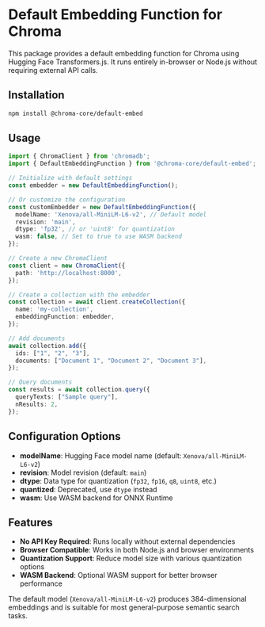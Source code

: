 # Default Embedding Function for Chroma

This package provides a default embedding function for Chroma using Hugging Face Transformers.js. It runs entirely in-browser or Node.js without requiring external API calls.

## Installation

```bash
npm install @chroma-core/default-embed
```

## Usage

```typescript
import { ChromaClient } from 'chromadb';
import { DefaultEmbeddingFunction } from '@chroma-core/default-embed';

// Initialize with default settings
const embedder = new DefaultEmbeddingFunction();

// Or customize the configuration
const customEmbedder = new DefaultEmbeddingFunction({
  modelName: 'Xenova/all-MiniLM-L6-v2', // Default model
  revision: 'main',
  dtype: 'fp32', // or 'uint8' for quantization
  wasm: false, // Set to true to use WASM backend
});

// Create a new ChromaClient
const client = new ChromaClient({
  path: 'http://localhost:8000',
});

// Create a collection with the embedder
const collection = await client.createCollection({
  name: 'my-collection',
  embeddingFunction: embedder,
});

// Add documents
await collection.add({
  ids: ["1", "2", "3"],
  documents: ["Document 1", "Document 2", "Document 3"],
});

// Query documents
const results = await collection.query({
  queryTexts: ["Sample query"],
  nResults: 2,
});
```

## Configuration Options

- **modelName**: Hugging Face model name (default: `Xenova/all-MiniLM-L6-v2`)
- **revision**: Model revision (default: `main`)
- **dtype**: Data type for quantization (`fp32`, `fp16`, `q8`, `uint8`, etc.)
- **quantized**: Deprecated, use `dtype` instead
- **wasm**: Use WASM backend for ONNX Runtime

## Features

- **No API Key Required**: Runs locally without external dependencies
- **Browser Compatible**: Works in both Node.js and browser environments
- **Quantization Support**: Reduce model size with various quantization options
- **WASM Backend**: Optional WASM support for better browser performance

The default model (`Xenova/all-MiniLM-L6-v2`) produces 384-dimensional embeddings and is suitable for most general-purpose semantic search tasks.